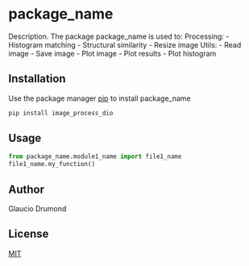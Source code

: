 # package_name

Description. 
The package package_name is used to:
	Processing:
		- Histogram matching
		- Structural similarity
		- Resize image
	Utils:
		- Read image
		- Save image
		- Plot image
		- Plot results
		- Plot histogram

## Installation

Use the package manager [pip](https://pip.pypa.io/en/stable/) to install package_name

```bash
pip install image_process_dio
```

## Usage

```python
from package_name.module1_name import file1_name
file1_name.my_function()
```

## Author
Glaucio Drumond

## License
[MIT](https://choosealicense.com/licenses/mit/)